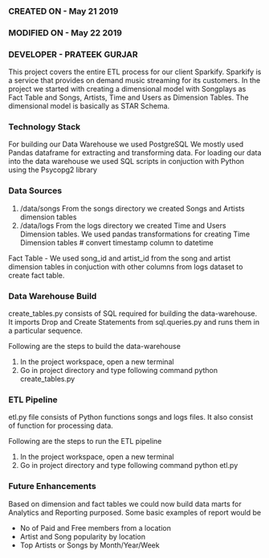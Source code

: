 ### CREATED ON - May 21 2019
### MODIFIED ON - May 22 2019
### DEVELOPER - PRATEEK GURJAR

This project covers the entire ETL process for our client Sparkify. Sparkify is a service that provides on demand music streaming for its customers. In the project we started with creating a dimensional model with Songplays as Fact Table and Songs, Artists, Time and Users as Dimension Tables. The dimensional model is basically as STAR Schema. 

### Technology Stack
For building our Data Warehouse we used PostgreSQL
We mostly used Pandas dataframe for extracting and transforming data.
For loading our data into the data warehouse we used SQL scripts in conjuction with Python using the Psycopg2 library

### Data Sources
1. /data/songs 
From the songs directory we created Songs and Artists dimension tables 
2. /data/logs
From the logs directory we created Time and Users Dimension tables. We used pandas transformations for creating Time Dimension tables    # convert timestamp column to datetime

Fact Table - We used song_id and artist_id from the song and artist dimension tables in conjuction with other columns from logs dataset to create fact table.

### Data Warehouse Build
create_tables.py consists of SQL required for building the data-warehouse. It imports Drop and Create Statements from sql.queries.py and runs them in a particular sequence. 

Following are the steps to build the data-warehouse
1. In the project workspace, open a new terminal
2. Go in project directory and type following command
    python create_tables.py

### ETL Pipeline
etl.py file consists of Python functions songs and logs files. It also consist of function for processing data. 

Following are the steps to run the ETL pipeline
1. In the project workspace, open a new terminal
2. Go in project directory and type following command
    python etl.py

### Future Enhancements
Based on dimension and fact tables we could now build data marts for Analytics and Reporting purposed. Some basic examples of report would be
- No of Paid and Free members from a location
- Artist and Song popularity by location
- Top Artists or Songs by Month/Year/Week


